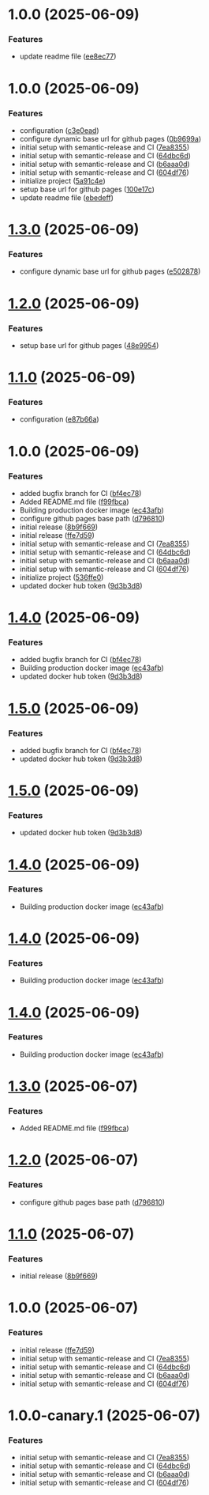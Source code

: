 # 1.0.0 (2025-06-09)


### Features

* update readme file ([ee8ec77](https://github.com/rahibbutt/pokepipeline-frontend/commit/ee8ec77c16b018700783730d97c096ce0fc7b54b))

# 1.0.0 (2025-06-09)


### Features

* configuration ([c3e0ead](https://github.com/rahibbutt/pokepipeline-frontend/commit/c3e0eada95fcd0a8792fcb5bc16512a0af40d7c6))
* configure dynamic base url for github pages ([0b9699a](https://github.com/rahibbutt/pokepipeline-frontend/commit/0b9699aa2998007e344d957d03f3ad5494c75a8d))
* initial setup with semantic-release and CI ([7ea8355](https://github.com/rahibbutt/pokepipeline-frontend/commit/7ea83557d7ed19e44134efeb353c1163378fa209))
* initial setup with semantic-release and CI ([64dbc6d](https://github.com/rahibbutt/pokepipeline-frontend/commit/64dbc6dccba2bc8ec1e347ab202fdc34b0b8d736))
* initial setup with semantic-release and CI ([b6aaa0d](https://github.com/rahibbutt/pokepipeline-frontend/commit/b6aaa0ddabd11ac6fcedaabb0ef7a77e1f20f979))
* initial setup with semantic-release and CI ([604df76](https://github.com/rahibbutt/pokepipeline-frontend/commit/604df7683b0b7143ee7588244735432e307b4aff))
* initialize project ([5a91c4e](https://github.com/rahibbutt/pokepipeline-frontend/commit/5a91c4e6c11ae4a128220399fe0a679c784c92c1))
* setup base url for github pages ([100e17c](https://github.com/rahibbutt/pokepipeline-frontend/commit/100e17cfd1dc624d0cc9ccaea47ebe08ca1c7e6a))
* update readme file ([ebedeff](https://github.com/rahibbutt/pokepipeline-frontend/commit/ebedeff05f76b5448e83684061823c830dfbebf2))

# [1.3.0](https://github.com/rahibbutt/pokepipeline-frontend/compare/v1.2.0...v1.3.0) (2025-06-09)


### Features

* configure dynamic base url for github pages ([e502878](https://github.com/rahibbutt/pokepipeline-frontend/commit/e50287889e0fd9bf82e902b3fdb5e7bf55f0fb76))

# [1.2.0](https://github.com/rahibbutt/pokepipeline-frontend/compare/v1.1.0...v1.2.0) (2025-06-09)


### Features

* setup base url for github pages ([48e9954](https://github.com/rahibbutt/pokepipeline-frontend/commit/48e99540698592ba1afc974290334e3410fe12aa))

# [1.1.0](https://github.com/rahibbutt/pokepipeline-frontend/compare/v1.0.0...v1.1.0) (2025-06-09)


### Features

* configuration ([e87b66a](https://github.com/rahibbutt/pokepipeline-frontend/commit/e87b66aeaacbd597fd1bfc9e03265e2a28e96a7c))

# 1.0.0 (2025-06-09)


### Features

* added bugfix branch for CI ([bf4ec78](https://github.com/rahibbutt/pokepipeline-frontend/commit/bf4ec782128addebdfcc0483fa1939d44678af34))
* Added README.md file ([f99fbca](https://github.com/rahibbutt/pokepipeline-frontend/commit/f99fbca44a81ac848d92c34fc0c55fda64a3dbf3))
* Building production docker image ([ec43afb](https://github.com/rahibbutt/pokepipeline-frontend/commit/ec43afbb82cdaf65c1ebc1d8b8556d99c7d33e50))
* configure github pages base path ([d796810](https://github.com/rahibbutt/pokepipeline-frontend/commit/d7968100d8280285576f286033a68ff97294b535))
* initial release ([8b9f669](https://github.com/rahibbutt/pokepipeline-frontend/commit/8b9f6692479250cba280e05a612f617ecdd3d549))
* initial release ([ffe7d59](https://github.com/rahibbutt/pokepipeline-frontend/commit/ffe7d59dfb15bb82f4e72cf896a0fa8a5f797e02))
* initial setup with semantic-release and CI ([7ea8355](https://github.com/rahibbutt/pokepipeline-frontend/commit/7ea83557d7ed19e44134efeb353c1163378fa209))
* initial setup with semantic-release and CI ([64dbc6d](https://github.com/rahibbutt/pokepipeline-frontend/commit/64dbc6dccba2bc8ec1e347ab202fdc34b0b8d736))
* initial setup with semantic-release and CI ([b6aaa0d](https://github.com/rahibbutt/pokepipeline-frontend/commit/b6aaa0ddabd11ac6fcedaabb0ef7a77e1f20f979))
* initial setup with semantic-release and CI ([604df76](https://github.com/rahibbutt/pokepipeline-frontend/commit/604df7683b0b7143ee7588244735432e307b4aff))
* initialize project ([536ffe0](https://github.com/rahibbutt/pokepipeline-frontend/commit/536ffe07aa2ec383d33760ff13b53fa57c7e253d))
* updated docker hub token ([9d3b3d8](https://github.com/rahibbutt/pokepipeline-frontend/commit/9d3b3d8744644939dea5eadcb83d9b88f3da4fb1))

# [1.4.0](https://github.com/rahibbutt/pokepipeline-frontend/compare/v1.3.0...v1.4.0) (2025-06-09)


### Features

* added bugfix branch for CI ([bf4ec78](https://github.com/rahibbutt/pokepipeline-frontend/commit/bf4ec782128addebdfcc0483fa1939d44678af34))
* Building production docker image ([ec43afb](https://github.com/rahibbutt/pokepipeline-frontend/commit/ec43afbb82cdaf65c1ebc1d8b8556d99c7d33e50))
* updated docker hub token ([9d3b3d8](https://github.com/rahibbutt/pokepipeline-frontend/commit/9d3b3d8744644939dea5eadcb83d9b88f3da4fb1))

# [1.5.0](https://github.com/rahibbutt/pokepipeline-frontend/compare/v1.4.0...v1.5.0) (2025-06-09)


### Features

* added bugfix branch for CI ([bf4ec78](https://github.com/rahibbutt/pokepipeline-frontend/commit/bf4ec782128addebdfcc0483fa1939d44678af34))
* updated docker hub token ([9d3b3d8](https://github.com/rahibbutt/pokepipeline-frontend/commit/9d3b3d8744644939dea5eadcb83d9b88f3da4fb1))

# [1.5.0](https://github.com/rahibbutt/pokepipeline-frontend/compare/v1.4.0...v1.5.0) (2025-06-09)


### Features

* updated docker hub token ([9d3b3d8](https://github.com/rahibbutt/pokepipeline-frontend/commit/9d3b3d8744644939dea5eadcb83d9b88f3da4fb1))

# [1.4.0](https://github.com/rahibbutt/pokepipeline-frontend/compare/v1.3.0...v1.4.0) (2025-06-09)


### Features

* Building production docker image ([ec43afb](https://github.com/rahibbutt/pokepipeline-frontend/commit/ec43afbb82cdaf65c1ebc1d8b8556d99c7d33e50))

# [1.4.0](https://github.com/rahibbutt/pokepipeline-frontend/compare/v1.3.0...v1.4.0) (2025-06-09)


### Features

* Building production docker image ([ec43afb](https://github.com/rahibbutt/pokepipeline-frontend/commit/ec43afbb82cdaf65c1ebc1d8b8556d99c7d33e50))

# [1.4.0](https://github.com/rahibbutt/pokepipeline-frontend/compare/v1.3.0...v1.4.0) (2025-06-09)


### Features

* Building production docker image ([ec43afb](https://github.com/rahibbutt/pokepipeline-frontend/commit/ec43afbb82cdaf65c1ebc1d8b8556d99c7d33e50))

# [1.3.0](https://github.com/rahibbutt/pokepipeline-frontend/compare/v1.2.0...v1.3.0) (2025-06-07)


### Features

* Added README.md file ([f99fbca](https://github.com/rahibbutt/pokepipeline-frontend/commit/f99fbca44a81ac848d92c34fc0c55fda64a3dbf3))

# [1.2.0](https://github.com/rahibbutt/pokepipeline-frontend/compare/v1.1.0...v1.2.0) (2025-06-07)


### Features

* configure github pages base path ([d796810](https://github.com/rahibbutt/pokepipeline-frontend/commit/d7968100d8280285576f286033a68ff97294b535))

# [1.1.0](https://github.com/rahibbutt/pokepipeline-frontend/compare/v1.0.0...v1.1.0) (2025-06-07)


### Features

* initial release ([8b9f669](https://github.com/rahibbutt/pokepipeline-frontend/commit/8b9f6692479250cba280e05a612f617ecdd3d549))

# 1.0.0 (2025-06-07)


### Features

* initial release ([ffe7d59](https://github.com/rahibbutt/pokepipeline-frontend/commit/ffe7d59dfb15bb82f4e72cf896a0fa8a5f797e02))
* initial setup with semantic-release and CI ([7ea8355](https://github.com/rahibbutt/pokepipeline-frontend/commit/7ea83557d7ed19e44134efeb353c1163378fa209))
* initial setup with semantic-release and CI ([64dbc6d](https://github.com/rahibbutt/pokepipeline-frontend/commit/64dbc6dccba2bc8ec1e347ab202fdc34b0b8d736))
* initial setup with semantic-release and CI ([b6aaa0d](https://github.com/rahibbutt/pokepipeline-frontend/commit/b6aaa0ddabd11ac6fcedaabb0ef7a77e1f20f979))
* initial setup with semantic-release and CI ([604df76](https://github.com/rahibbutt/pokepipeline-frontend/commit/604df7683b0b7143ee7588244735432e307b4aff))

# 1.0.0-canary.1 (2025-06-07)


### Features

* initial setup with semantic-release and CI ([7ea8355](https://github.com/rahibbutt/pokepipeline-frontend/commit/7ea83557d7ed19e44134efeb353c1163378fa209))
* initial setup with semantic-release and CI ([64dbc6d](https://github.com/rahibbutt/pokepipeline-frontend/commit/64dbc6dccba2bc8ec1e347ab202fdc34b0b8d736))
* initial setup with semantic-release and CI ([b6aaa0d](https://github.com/rahibbutt/pokepipeline-frontend/commit/b6aaa0ddabd11ac6fcedaabb0ef7a77e1f20f979))
* initial setup with semantic-release and CI ([604df76](https://github.com/rahibbutt/pokepipeline-frontend/commit/604df7683b0b7143ee7588244735432e307b4aff))
